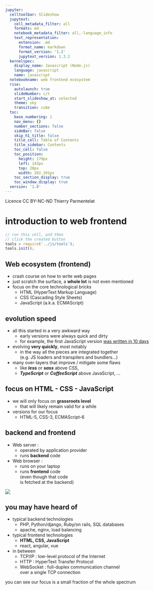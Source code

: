 ```yaml
---
jupyter:
  celltoolbar: Slideshow
  jupytext:
    cell_metadata_filter: all
    formats: md
    notebook_metadata_filter: all,-language_info
    text_representation:
      extension: .md
      format_name: markdown
      format_version: '1.2'
      jupytext_version: 1.3.2
  kernelspec:
    display_name: Javascript (Node.js)
    language: javascript
    name: javascript
  notebookname: web frontend ecosystem
  rise:
    autolaunch: true
    slideNumber: c/t
    start_slideshow_at: selected
    theme: sky
    transition: cube
  toc:
    base_numbering: 1
    nav_menu: {}
    number_sections: false
    sideBar: false
    skip_h1_title: false
    title_cell: Table of Contents
    title_sidebar: Contents
    toc_cell: false
    toc_position:
      height: 179px
      left: 143px
      top: 28px
      width: 202.391px
    toc_section_display: true
    toc_window_display: true
  version: '1.0'
---
```


<div class="licence">
<span>Licence CC BY-NC-ND</span>
<span>Thierry Parmentelat</span>
</div>


# introduction to web frontend

```javascript
// run this cell, and then 
// click the created button
tools = require('../js/tools');
tools.init();
```

<!-- #region slideshow={"slide_type": "slide"} -->
## Web ecosystem (frontend)
<!-- #endregion -->

* crash course on how to write web pages  
* just scratch the surface, a **whole lot** is not even mentioned  
* focus on the core technological bricks
  * HTML (HyperText Markup Language)
  * CSS (Cascading Style Sheets)
  * JavaScript (a.k.a. ECMAScript)

<!-- #region slideshow={"slide_type": "slide"} -->
## evolution speed
<!-- #endregion -->

* all this started in a very awkward way
  * early versions were always quick and dirty
  * for example, the first JavaScript version [was written in 10 days](https://thenewstack.io/brendan-eich-on-creating-javascript-in-10-days-and-what-hed-do-differently-today/)
* evolving **very quickly**, most notably
  * in the way all the pieces are integrated together  
    (e.g. JS loaders and transpilers and bundlers…)
* many over-layers that improve / mitigate some flaws
  * like ***less*** or ***sass*** above CSS,  
  * ***TypeScript*** or ***CoffeeScript*** above JavaScript, …

<!-- #region slideshow={"slide_type": "slide"} -->
##  focus on HTML - CSS - JavaScript
<!-- #endregion -->

<!-- #region slideshow={"slide_type": ""} -->
* we will only focus on **grassroots level**
  * that will likely remain valid for a while
* versions for our focus
  * HTML-5, CSS-3, ECMAScript-6
<!-- #endregion -->

<!-- #region slideshow={"slide_type": "slide"} -->
## backend and frontend 
<!-- #endregion -->

<!-- #region slideshow={"slide_type": ""} cell_style="split" -->
* Web server :  
  * operated by application provider
  * runs **backend** code
* Web browser :   
  * runs on your laptop
  * runs **frontend** code  
    (even though that code  
    is fetched at the backend)

<!-- #endregion -->

<!-- #region slideshow={"slide_type": ""} cell_style="split" -->
![](../media/client-server.svg)
<!-- #endregion -->

<!-- #region slideshow={"slide_type": "slide"} -->
## you may have heard of
<!-- #endregion -->

<!-- #region slideshow={"slide_type": ""} -->
* typical backend technologies
  * PHP, Python/django, Ruby/on rails, SQL databases
  * apache, nginx, load balancing
* typical frontend technologies
  * **HTML, CSS, JavaScript**
  * react, angular, vue
* in between
  * TCP/IP : low-level protocol of the Internet
  * HTTP : HyperText Transfer Protocol
  * WebSocket : full-duplex communication channel  
    over a single TCP connection 

you can see our focus is 
a small fraction of the whole spectrum
<!-- #endregion -->
